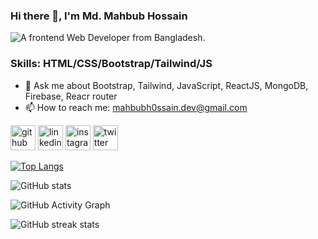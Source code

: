 ### Hi there 👋, I'm Md. Mahbub Hossain
![A frontend Web Developer from Bangladesh.](https://i.ibb.co/c8w4c1h/Blog-Article-MERN-Stack.jpg)


### Skills: HTML/CSS/Bootstrap/Tailwind/JS

- 💬 Ask me about Bootstrap, Tailwind, JavaScript, ReactJS, MongoDB, Firebase, Reacr router
- 📫 How to reach me: mahbubh0ssain.dev@gmail.com


[<img src='https://cdn.jsdelivr.net/npm/simple-icons@3.0.1/icons/github.svg' alt='github' height='40'>](https://github.com/mahbubh0ssain)  [<img src='https://cdn.jsdelivr.net/npm/simple-icons@3.0.1/icons/linkedin.svg' alt='linkedin' height='40'>](https://www.linkedin.com/in/mahbubh0ssain/)  [<img src='https://cdn.jsdelivr.net/npm/simple-icons@3.0.1/icons/instagram.svg' alt='instagram' height='40'>](https://www.instagram.com/mahbubh0ssain/)  [<img src='https://cdn.jsdelivr.net/npm/simple-icons@3.0.1/icons/twitter.svg' alt='twitter' height='40'>](https://twitter.com/mahbubh0ssain)  

[![Top Langs](https://github-readme-stats.vercel.app/api/top-langs/?username=mahbubh0ssain)](https://github.com/anuraghazra/github-readme-stats)

![GitHub stats](https://github-readme-stats.vercel.app/api?username=mahbubh0ssain&show_icons=true)  

![GitHub Activity Graph](https://activity-graph.herokuapp.com/graph?username=mahbubh0ssain)  

![GitHub streak stats](https://github-readme-streak-stats.herokuapp.com/?user=mahbubh0ssain)  


